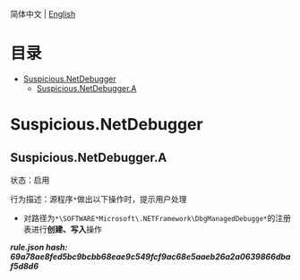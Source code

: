 


  
简体中文 | [English](README_en_us.md)  
  

目录
==

* [Suspicious.NetDebugger](#suspiciousnetdebugger)
	* [Suspicious.NetDebugger.A](#suspiciousnetdebuggera)

# Suspicious.NetDebugger

## Suspicious.NetDebugger.A
  
状态：启用

行为描述：源程序`*`做出以下操作时，提示用户处理
- 对路径为`*\SOFTWARE*Microsoft\.NETFramework\DbgManagedDebugge*`的注册表进行**创建、写入**操作
  
***rule.json hash: 69a78ae8fed5bc9bcbb68eae9c549fcf9ac68e5aaeb26a2a0639866dbaf5d8d6***